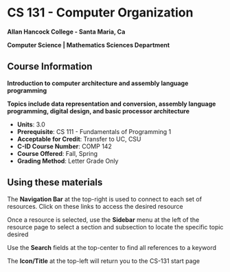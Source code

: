 # CS 131 - Computer Organization

**Allan Hancock College - Santa Maria, Ca**

**Computer Science | Mathematics Sciences Department**

## Course Information

**Introduction to computer architecture and assembly language programming**

**Topics include data representation and conversion, assembly language programming, digital design, and basic processor architecture**

* **Units**: 3.0
* **Prerequisite**: CS 111 - Fundamentals of Programming 1
* **Acceptable for Credit**: Transfer to UC, CSU
* **C-ID Course Number**: COMP 142
* **Course Offered**: Fall, Spring
* **Grading Method**: Letter Grade Only

## Using these materials

The **Navigation Bar** at the top-right is used to connect to each set of resources. Click on these links to access the desired resource

Once a resource is selected, use the **Sidebar** menu at the left of the resource page to select a section and subsection to locate the specific topic desired

Use the **Search** fields at the top-center to find all references to a keyword

The **Icon/Title** at the top-left will return you to the CS-131 start page